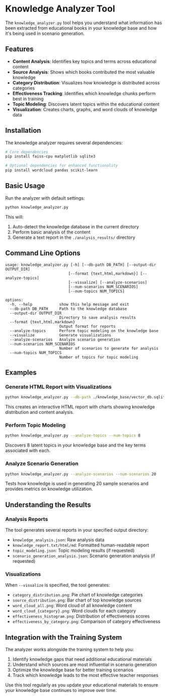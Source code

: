 # Knowledge Analyzer Tool

The `knowledge_analyzer.py` tool helps you understand what information has been extracted from educational books in your knowledge base and how it's being used in scenario generation.

## Features

- **Content Analysis**: Identifies key topics and terms across educational content
- **Source Analysis**: Shows which books contributed the most valuable knowledge
- **Category Distribution**: Visualizes how knowledge is distributed across categories
- **Effectiveness Tracking**: Identifies which knowledge chunks perform best in training
- **Topic Modeling**: Discovers latent topics within the educational content
- **Visualization**: Creates charts, graphs, and word clouds of knowledge data

## Installation

The knowledge analyzer requires several dependencies:

```bash
# Core dependencies
pip install faiss-cpu matplotlib sqlite3

# Optional dependencies for enhanced functionality
pip install wordcloud pandas scikit-learn
```

## Basic Usage

Run the analyzer with default settings:

```bash
python knowledge_analyzer.py
```

This will:
1. Auto-detect the knowledge database in the current directory
2. Perform basic analysis of the content
3. Generate a text report in the `./analysis_results/` directory

## Command Line Options

```
usage: knowledge_analyzer.py [-h] [--db-path DB_PATH] [--output-dir OUTPUT_DIR]
                            [--format {text,html,markdown}] [--analyze-topics]
                            [--visualize] [--analyze-scenarios]
                            [--num-scenarios NUM_SCENARIOS]
                            [--num-topics NUM_TOPICS]

options:
  -h, --help            show this help message and exit
  --db-path DB_PATH     Path to the knowledge database
  --output-dir OUTPUT_DIR
                        Directory to save analysis results
  --format {text,html,markdown}
                        Output format for reports
  --analyze-topics      Perform topic modeling on the knowledge base
  --visualize           Generate visualizations
  --analyze-scenarios   Analyze scenario generation
  --num-scenarios NUM_SCENARIOS
                        Number of scenarios to generate for analysis
  --num-topics NUM_TOPICS
                        Number of topics for topic modeling
```

## Examples

### Generate HTML Report with Visualizations

```bash
python knowledge_analyzer.py --db-path ./knowledge_base/vector_db.sqlite --format html --visualize
```

This creates an interactive HTML report with charts showing knowledge distribution and content analysis.

### Perform Topic Modeling

```bash
python knowledge_analyzer.py --analyze-topics --num-topics 8
```

Discovers 8 latent topics in your knowledge base and the key terms associated with each.

### Analyze Scenario Generation

```bash
python knowledge_analyzer.py --analyze-scenarios --num-scenarios 20
```

Tests how knowledge is used in generating 20 sample scenarios and provides metrics on knowledge utilization.

## Understanding the Results

### Analysis Reports

The tool generates several reports in your specified output directory:

- `knowledge_analysis.json`: Raw analysis data
- `knowledge_report.txt/html/md`: Formatted human-readable report
- `topic_modeling.json`: Topic modeling results (if requested)
- `scenario_generation_analysis.json`: Scenario generation analysis (if requested)

### Visualizations

When `--visualize` is specified, the tool generates:

- `category_distribution.png`: Pie chart of knowledge categories
- `source_distribution.png`: Bar chart of top knowledge sources
- `word_cloud_all.png`: Word cloud of all knowledge content
- `word_cloud_{category}.png`: Word clouds for each category
- `effectiveness_histogram.png`: Distribution of effectiveness scores
- `effectiveness_by_category.png`: Comparison of category effectiveness

## Integration with the Training System

The analyzer works alongside the training system to help you:

1. Identify knowledge gaps that need additional educational materials
2. Understand which sources are most influential in scenario generation
3. Optimize the knowledge base for better training scenarios
4. Track which knowledge leads to the most effective teacher responses

Use this tool regularly as you update your educational materials to ensure your knowledge base continues to improve over time. 